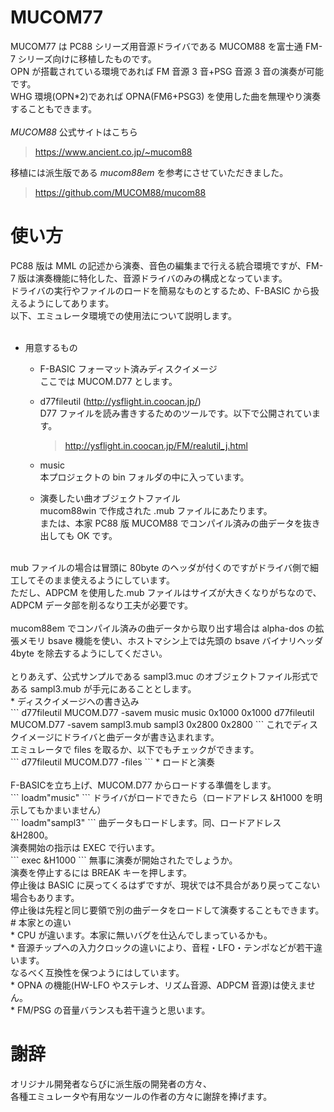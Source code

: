 # MUCOM77
 
MUCOM77 は PC88 シリーズ用音源ドライバである MUCOM88 を富士通 FM-7 シリーズ向けに移植したものです。<br>
OPN が搭載されている環境であれば FM 音源 3 音+PSG 音源 3 音の演奏が可能です。<br>
WHG 環境(OPN*2)であれば OPNA(FM6+PSG3) を使用した曲を無理やり演奏することもできます。<br> 
<br>
*MUCOM88* 公式サイトはこちら<br>
>https://www.ancient.co.jp/~mucom88<br>

移植には派生版である *mucom88em* を参考にさせていただきました。 <br>
>https://github.com/MUCOM88/mucom88<br>

# 使い方

PC88 版は MML の記述から演奏、音色の編集まで行える統合環境ですが、FM-7 版は演奏機能に特化した、音源ドライバのみの構成となっています。<br>
ドライバの実行やファイルのロードを簡易なものとするため、F-BASIC から扱えるようにしてあります。<br>
以下、エミュレータ環境での使用法について説明します。<br>
<br>
* 用意するもの<br>
  * F-BASIC フォーマット済みディスクイメージ<br>
ここでは MUCOM.D77 とします。<br>
  * d77fileutil (http://ysflight.in.coocan.jp/)<br>
D77 ファイルを読み書きするためのツールです。以下で公開されています。<br>
    >http://ysflight.in.coocan.jp/FM/realutil_j.html<br>
    
  * music<br>
本プロジェクトの bin フォルダの中に入っています。<br>
  * 演奏したい曲オブジェクトファイル<br>
mucom88win で作成された .mub ファイルにあたります。<br>
または、本家 PC88 版 MUCOM88 でコンパイル済みの曲データを抜き出しても OK です。<br>
<br>
  mub ファイルの場合は冒頭に 80byte のヘッダが付くのですがドライバ側で細工してそのまま使えるようにしています。<br>
ただし、ADPCM を使用した.mub ファイルはサイズが大きくなりがちなので、ADPCM データ部を削るなり工夫が必要です。<br>
<br>
  mucom88em でコンパイル済みの曲データから取り出す場合は alpha-dos の拡張メモリ bsave 機能を使い、ホストマシン上では先頭の bsave バイナリヘッダ 4byte を除去するようにしてください。<br>
<br>
  とりあえず、公式サンプルである sampl3.muc のオブジェクトファイル形式である sampl3.mub が手元にあることとします。
<br>
* ディスクイメージへの書き込み<br>
  ```
  d77fileutil MUCOM.D77 -savem music music 0x1000 0x1000
  d77fileutil MUCOM.D77 -savem sampl3.mub sampl3 0x2800 0x2800
  ```
  これでディスクイメージにドライバと曲データが書き込まれます。<br>
  エミュレータで files を取るか、以下でもチェックができます。<br>
  ```
  d77fileutil MUCOM.D77 -files
  ```
* ロードと演奏<br>
  <br>
  F-BASICを立ち上げ、MUCOM.D77 からロードする準備をします。<br>
    ```
    loadm"music"
    ```
    ドライバがロードできたら（ロードアドレス &H1000 を明示してもかまいません）<br>
    ```
    loadm"sampl3"
    ```
    曲データもロードします。同、ロードアドレス &H2800。<br>
    演奏開始の指示は EXEC で行います。<br>
    ```
    exec &H1000
    ```
    無事に演奏が開始されたでしょうか。<br>
    演奏を停止するには BREAK キーを押します。<br>
    停止後は BASIC に戻ってくるはずですが、現状では不具合があり戻ってこない場合もあります。<br>
停止後は先程と同じ要領で別の曲データをロードして演奏することもできます。<br>
# 本家との違い<br>
* CPU が違います。本家に無いバグを仕込んでしまっているかも。<br>
* 音源チップへの入力クロックの違いにより、音程・LFO・テンポなどが若干違います。<br>
    なるべく互換性を保つようにはしています。<br>
* OPNA の機能(HW-LFO やステレオ、リズム音源、ADPCM 音源)は使えません。<br>
* FM/PSG の音量バランスも若干違うと思います。<br>
  
# 謝辞<br>

オリジナル開発者ならびに派生版の開発者の方々、<br>
各種エミュレータや有用なツールの作者の方々に謝辞を捧げます。<br>
